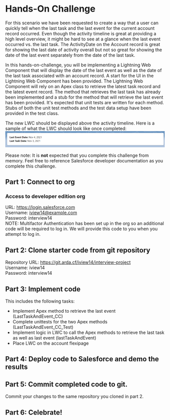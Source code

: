 # Hands-On Challenge

For this scenario we have been requested to create a way that a user can quickly tell when the last task and the last event for the current account record occurred. Even though the activity timeline is great at providing a high level overview, it might be hard to see at a glance when the last event occurred vs. the last task. The ActivityDate on the Account record is great for showing the last date of activity overall but not so great for showing the date of the last event separately from the date of the last task.

In this hands-on-challenge, you will be implementing a Lightning Web Component that will display the date of the last event as well as the date of the last task associated with an account record. A start for the UI in the Lightning Web Component has been provided. The Lightning Web Component will rely on an Apex class to retrieve the latest task record and the latest event record. The method that retrieves the last task has already been implemented and a stub for the method that will retrieve the last event has been provided. It's expected that unit tests are written for each method. Stubs of both the unit test methods and the test data setup have been provided in the test class.

The new LWC should be displayed above the activity timeline. Here is a sample of what the LWC should look like once completed: \
![LWC Sample Image](images/sampleLwc.png)

Please note: It is **not** expected that you complete this challenge from memory. Feel free to reference Salesforce developer documentation as you complete this challenge.

## Part 1: Connect to org

### Access to developer edition org

URL: https://login.salesforce.com  
Username: iview14@example.com \
Password: interview14 \
NOTE: Multifactor Authentication has been set up in the org so an additional code will be required to log in. We will provide this code to you when you attempt to log in.

## Part 2: Clone starter code from git repository

Repository URL: https://git.arda.cf/iview14/interview-project \
Username: iview14 \
Password: interview14

## Part 3: Implement code

This includes the following tasks:

* Implement Apex method to retrieve the last event (LastTaskAndEvent_CC)
* Complete unittests for the two Apex methods (LastTaskAndEvent_CC_Test)
* Implement logic in LWC to call the Apex methods to retrieve the last task as well as last event (lastTaskAndEvent)
* Place LWC on the account flexipage

## Part 4: Deploy code to Salesforce and demo the results

## Part 5: Commit completed code to git.
Commit your changes to the same repository you cloned in part 2.

## Part 6: Celebrate!
